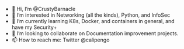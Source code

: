 - 👋 Hi, I’m @CrustyBarnacle
- 👀 I’m interested in Networking (all the kinds), Python, and InfoSec
- 🌱 I’m currently learning K8s, Docker, and containers in general, and have my Security+
- 💞️ I’m looking to collaborate on Documentation improvement projects.
- 📫 How to reach me: Twitter @calipengo

<!---
CrustyBarnacle/CrustyBarnacle is a ✨ special ✨ repository because its `README.md` (this file) appears on your GitHub profile.
You can click the Preview link to take a look at your changes.
--->
